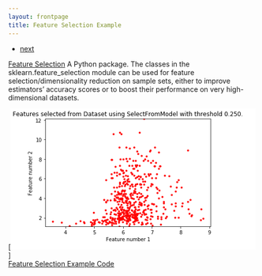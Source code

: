 ```yaml
---
layout: frontpage
title: Feature Selection Example
---
```


<div class="navbar">
  <div class="navbar-inner">
      <ul class="nav">
          <li><a href="pic_2.html">next</a></li>
      </ul>
  </div>
</div>

[Feature Selection](https://scikit-learn.org/stable/modules/feature_selection.html)
 A Python package. The classes in the sklearn.feature_selection module can be used for feature selection/dimensionality reduction on sample sets, either to improve estimators’ accuracy scores or to boost their performance on very high-dimensional datasets.

[![Feature Selection Example](../../assets/publpics/pic_1.png)] <br />
[Feature Selection Example Code](https://github.com/oliviapy960825/oliviapy960825.github.io/blob/master/Assignments/6992_Project.ipynb)
